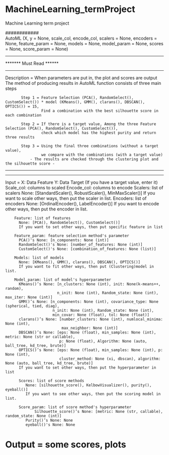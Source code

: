 # MachineLearning_termProject
Machine Learning term project

############<br>
AutoML (X, y = None, scale_col, encode_col, scalers = None, encoders = None,
         feature_param = None, models = None, model_param = None,
         scores = None, score_param = None)

************************
******* Must Read ******
************************
Description = When parameters are put in, the plot and scores are output
              The method of producing results in AutoML function consists of three main steps

           Step 1 = Feature Selection (PCA(), RandomSelect(), CustomSelect()) * model (KMeans(), GMM(), clarans(), DBSCAN(), OPTICS()) = 15,
                    Find a combination with the best silhouette score in each combination

           Step 2 = If there is a target value, Among the three Feature Selection (PCA(), RandomSelect(), CustomSelect()),
                    check which model has the highest purity and return three results

           Step 3 = Using the final three combinations (without a target value),
                    we compare with the combinations (with a target value)
               - The results are checked through the clustering plot and the silhouette score -
**************************
**************************

Input = X: Data Feature
        Y: Data Target (If you have a target value, enter it)
        Scale_col: columns to scaled
        Encode_col: columns to encode
        Scalers: list of scalers
          None: [StandardScaler(), RobustScaler(), MinMaxScaler()]
          If you want to scale other ways, then put the scaler in list.
        Encoders: list of encoders
          None: [OrdinalEncoder(), LabelEncoder()]
          If you want to encode other ways, then put the encoder in list.

        Feature: list of features
          None: [PCA(), RandomSelect(), CustomSelect()]
          If you want to set other ways, then put specific feature in list

        Feature_param: feature selection method's parameter
          PCA()'s None: [n_components: None (int)]
          RandomSelect()'s None: [number_of_features: None (int)]
          CustomSelect()'s None: [combination_of_features: None (list)]

        Models: list of models
          None: [KMeans(), GMM(), clarans(), DBSCAN(), OPTICS()]
          If you want to fit other ways, then put (Clustering)model in list.

        Model_param: list of model's hyperparameter
          KMeans()’s None: [n_clusters: None (int), init: None(k-means++, random),
                           n_init: None (int), Random_state: None (int), max_iter: None (int)]
          GMM()’s None: [n_components: None (int), covariance_type: None (spherical, tied, diag),
                         n_init: None (int), Random_state: None (int),
                         min_covar: None (float), tol: None (float)]
          clarans()’s None: [number_clusters: None (int), numlocal_minima: None (int),
                             max_neighbor: None (int)]
          DBSCAN()’s None: [eps: None (float), min_samples: None (int), metric: None (str or callable),
                            p: None (float), Algorithm: None (auto, ball_tree, kd_tree, brute)]
          OPTICS()’s None: [eps: None (float), min_samples: None (int), p: None (int),
                            cluster_method: None (xi, dbscan), algorithm: None (auto, ball_tree, kd_tree, brute)]
          If you want to set other ways, then put the hyperparameter in list

          Scores: list of score methods
             None: [silhouette_score(), KelbowVisualizer(), purity(), eyeball()]
             If you want to see other ways, then put the scoring model in list.

          Score_param: list of score method's hyperparameter
        		 Silhouette_score()’s None: [metric: None (str, callable), random_state: None (int)]
             Purity()’s None: None
             eyeball()'s None: None

# Output = some scores, plots

